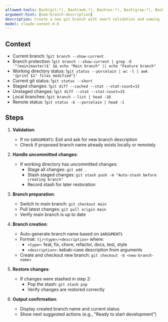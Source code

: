 ```yaml
---
allowed-tools: Bash(git:*), Bash(awk:*), Bash(wc:*), Bash(grep:*), Bash(print:*)
argument-hint: [new-branch-description]
description: Create a new git branch with smart validation and naming
model: claude-sonnet-4-0
---
```


<ultrathink />

## Context

- Current branch: !`git branch --show-current`
- Branch protection: !`git branch --show-current | grep -E '^(main|master)$' && echo "Main branch" || echo "Feature branch"`
- Working directory status: !`git status --porcelain | wc -l | awk '{print $1" files modified"}'`
- Current git status: !`git status --short`
- Staged changes: !`git diff --cached --stat --stat-count=15`
- Unstaged changes: !`git diff --stat --stat-count=15`
- Local branches: !`git branch --list | head -10`
- Remote status: !`git status -b --porcelain | head -1`

## Steps

1. **Validation**:
   - If no `$ARGUMENTS`: Exit and ask for new branch description
   - Check if proposed branch name already exists locally or remotely

2. **Handle uncommitted changes**:
   - If working directory has uncommitted changes:
     - Stage all changes: `git add .`
     - Stash staged changes: `git stash push -m "Auto-stash before creating branch"`
     - Record stash for later restoration

3. **Branch preparation**:
   - Switch to main branch: `git checkout main`
   - Pull latest changes: `git pull origin main`
   - Verify main branch is up to date

4. **Branch creation**:
   - Auto-generate branch name based on `$ARGUMENTS`
   - Format: `tj/<type>/<description>` where:
     - `<type>`: feat, fix, chore, refactor, docs, test, style
     - `<description>`: kebab-case description from arguments
   - Create and checkout new branch: `git checkout -b <new-branch-name>`

5. **Restore changes**:
   - If changes were stashed in step 2:
     - Pop the stash: `git stash pop`
     - Verify changes are restored correctly

6. **Output confirmation**:
   - Display created branch name and current status
   - Show next suggested actions (e.g., "Ready to start development")
